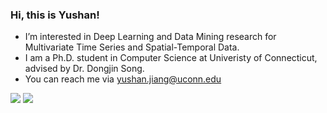 ### Hi, this is Yushan!

* I’m interested in Deep Learning and Data Mining research for Multivariate Time Series and Spatial-Temporal Data.
* I am a Ph.D. student in Computer Science at Univeristy of Connecticut, advised by Dr. Dongjin Song.
* You can reach me via [yushan.jiang@uconn.edu](yushan.jiang@uconn.edu)


<a href="https://www.linkedin.com/in/yushan-jiang-4b54551a7/"><img src="https://img.shields.io/badge/LinkedIn-0077B5?style=for-the-badge&logo=linkedin&logoColor=white"></a> <a href="https://scholar.google.com/citations?user=7zOFNbIAAAAJ&hl=en"><img src="https://img.shields.io/badge/Google%20Scholar-4285F4?style=for-the-badge&logo=google-scholar&logoColor=white"></a> 
<!---
<a href="https://twitter.com/psavnani?lang=en"><img src="https://img.shields.io/badge/Twitter-1DA1F2?style=for-the-badge&logo=twitter&logoColor=white"></a> <a href="https://www.researchgate.net/scientific-contributions/Paras-S-Savnani-2173763454"><img src="https://img.shields.io/badge/Research_Gate-00CCBB.svg?&style=for-the-badge&logo=ResearchGate&logoColor=white"></a> 
-->
<!---
[![Paras's github stats](https://github-readme-stats.vercel.app/api?username=jiangy2&show_icons=true)](https://github.com/anuraghazra/github-readme-stats)


![Programming](ai.gif)
<img src="https://img.shields.io/badge/GIT-E44C30?style=for-the-badge&logo=git&logoColor=white">
--->
